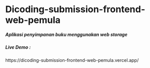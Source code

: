 # Dicoding-submission-frontend-web-pemula
<h5> Aplikasi penyimpanan buku menggunakan web storage </h5>
<h5> Live Demo : </h5>
https://dicoding-submission-frontend-web-pemula.vercel.app/
